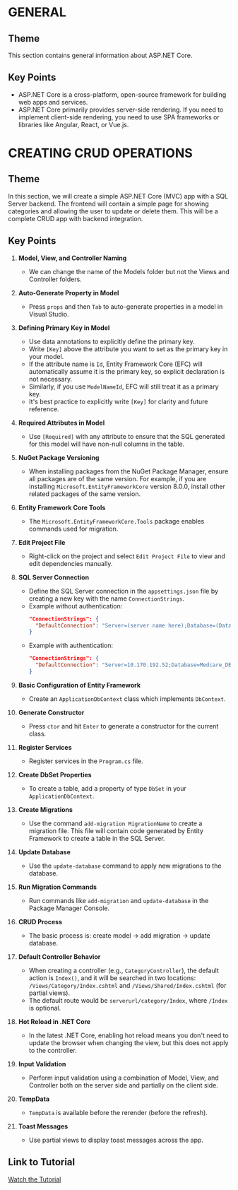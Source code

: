 # GENERAL

## Theme
This section contains general information about ASP.NET Core.

## Key Points
- ASP.NET Core is a cross-platform, open-source framework for building web apps and services.
- ASP.NET Core primarily provides server-side rendering. If you need to implement client-side rendering, you need to use SPA frameworks or libraries like Angular, React, or Vue.js.

# CREATING CRUD OPERATIONS

## Theme
In this section, we will create a simple ASP.NET Core (MVC) app with a SQL Server backend. The frontend will contain a simple page for showing categories and allowing the user to update or delete them. This will be a complete CRUD app with backend integration.

## Key Points

1. **Model, View, and Controller Naming**
   - We can change the name of the Models folder but not the Views and Controller folders.

2. **Auto-Generate Property in Model**
   - Press `props` and then `Tab` to auto-generate properties in a model in Visual Studio.

3. **Defining Primary Key in Model**
   - Use data annotations to explicitly define the primary key.
   - Write `[Key]` above the attribute you want to set as the primary key in your model.
   - If the attribute name is `Id`, Entity Framework Core (EFC) will automatically assume it is the primary key, so explicit declaration is not necessary.
   - Similarly, if you use `ModelNameId`, EFC will still treat it as a primary key.
   - It's best practice to explicitly write `[Key]` for clarity and future reference.

4. **Required Attributes in Model**
   - Use `[Required]` with any attribute to ensure that the SQL generated for this model will have non-null columns in the table.

5. **NuGet Package Versioning**
   - When installing packages from the NuGet Package Manager, ensure all packages are of the same version. For example, if you are installing `Microsoft.EntityFrameworkCore` version 8.0.0, install other related packages of the same version.

6. **Entity Framework Core Tools**
   - The `Microsoft.EntityFrameworkCore.Tools` package enables commands used for migration.

7. **Edit Project File**
   - Right-click on the project and select `Edit Project File` to view and edit dependencies manually.

8. **SQL Server Connection**
   - Define the SQL Server connection in the `appsettings.json` file by creating a new key with the name `ConnectionStrings`.
   - Example without authentication:
     ```json
     "ConnectionStrings": {
       "DefaultConnection": "Server=(server name here);Database=(Database name here);Trusted_Connection=True;TrustServerCertificate=True;"
     }
     ```
   - Example with authentication:
     ```json
     "ConnectionStrings": {
       "DefaultConnection": "Server=10.170.192.52;Database=Medcare_DB_Dev;User ID=your_username;Password=your_password;TrustServerCertificate=True"
     }
     ```

9. **Basic Configuration of Entity Framework**
   - Create an `ApplicationDbContext` class which implements `DbContext`.

10. **Generate Constructor**
    - Press `ctor` and hit `Enter` to generate a constructor for the current class.

11. **Register Services**
    - Register services in the `Program.cs` file.

12. **Create DbSet Properties**
    - To create a table, add a property of type `DbSet` in your `ApplicationDbContext`.

13. **Create Migrations**
    - Use the command `add-migration MigrationName` to create a migration file. This file will contain code generated by Entity Framework to create a table in the SQL Server.

14. **Update Database**
    - Use the `update-database` command to apply new migrations to the database.

15. **Run Migration Commands**
    - Run commands like `add-migration` and `update-database` in the Package Manager Console.

16. **CRUD Process**
    - The basic process is: create model -> add migration -> update database.

17. **Default Controller Behavior**
    - When creating a controller (e.g., `CategoryController`), the default action is `Index()`, and it will be searched in two locations: `/Views/Category/Index.cshtml` and `/Views/Shared/Index.cshtml` (for partial views).
    - The default route would be `serverurl/category/Index`, where `/Index` is optional.

18. **Hot Reload in .NET Core**
    - In the latest .NET Core, enabling hot reload means you don't need to update the browser when changing the view, but this does not apply to the controller.

19. **Input Validation**
    - Perform input validation using a combination of Model, View, and Controller both on the server side and partially on the client side.

20. **TempData**
    - `TempData` is available before the rerender (before the refresh).

21. **Toast Messages**
    - Use partial views to display toast messages across the app.

## Link to Tutorial
[Watch the Tutorial](https://youtu.be/AopeJjkcRvU?si=wsuyeQ4GAw4CuyHM)
